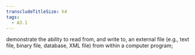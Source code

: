 ```yaml
---
transcludeTitleSize: h4
tags:
  - A3.1
---
```

demonstrate the ability to read from, and write to, an external file (e.g., text file, binary file, database, XML file) from within a computer program;